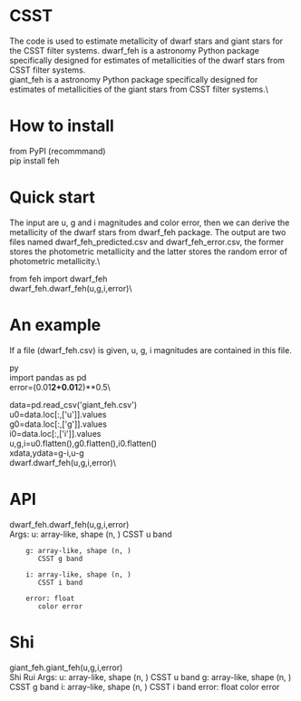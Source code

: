 # CSST
The code is used to estimate metallicity of dwarf stars and giant stars for the CSST filter systems. 
dwarf_feh is a astronomy Python package specifically designed for estimates of metallicities of the dwarf stars from CSST filter systems.\
giant_feh is a astronomy Python package specifically designed for estimates of metallicities of the giant stars from CSST filter systems.\
# How to install
from PyPI (recommmand)\
pip install feh
# Quick start 
 The input are u, g and i magnitudes and color error, then we can derive the metallicity of the dwarf stars from dwarf_feh package. The output are two files named dwarf_feh_predicted.csv and dwarf_feh_error.csv, the former stores the photometric metallicity and the latter stores the random error of photometric metallicity.\

from feh import dwarf_feh\
dwarf_feh.dwarf_feh(u,g,i,error)\

# An example
If a file (dwarf_feh.csv) is given, u, g, i magnitudes are contained in this file.

py\
import pandas as pd\
error=(0.01**2+0.01**2)**0.5\   

data=pd.read_csv('giant_feh.csv')\
u0=data.loc[:,['u']].values\
g0=data.loc[:,['g']].values\
i0=data.loc[:,['i']].values\
u,g,i=u0.flatten(),g0.flatten(),i0.flatten()\
xdata,ydata=g-i,u-g\
dwarf.dwarf_feh(u,g,i,error)\

# API
dwarf_feh.dwarf_feh(u,g,i,error)\
    Args:
        u: array-like, shape (n, )
           CSST u band
        
        g: array-like, shape (n, )
           CSST g band
           
        i: array-like, shape (n, )
           CSST i band
           
        error: float
           color error 
# Shi
giant_feh.giant_feh(u,g,i,error)\
    Shi
        Rui
        Args:
            u: array-like, shape (n, )
                CSST u band
            g: array-like, shape (n, )
                CSST g band
            i: array-like, shape (n, )
                CSST i band
            error: float
                color error
